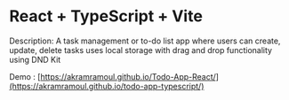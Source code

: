 # React + TypeScript + Vite

Description: A task management or to-do list app where users can create, update, delete tasks uses  local storage with drag and drop functionality using DND Kit

Demo : [https://akramramoul.github.io/Todo-App-React/](https://akramramoul.github.io/todo-app-typescript/)
